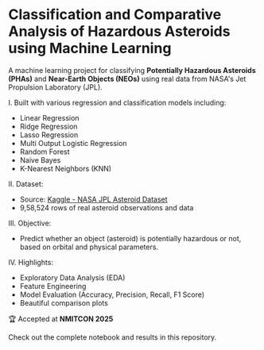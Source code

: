 #  Classification and Comparative Analysis of Hazardous Asteroids using Machine Learning

A machine learning project for classifying **Potentially Hazardous Asteroids (PHAs)** and **Near-Earth Objects (NEOs)** using real data from NASA's Jet Propulsion Laboratory (JPL).

I. Built with various regression and classification models including:
- Linear Regression
- Ridge Regression
- Lasso Regression
- Multi Output Logistic Regression
- Random Forest
- Naive Bayes
- K-Nearest Neighbors (KNN)

II. Dataset:
- Source: [Kaggle - NASA JPL Asteroid Dataset](https://www.kaggle.com/datasets/sameepvani/nasa-nearest-earth-objects)
- 9,58,524 rows of real asteroid observations and data

III. Objective:
- Predict whether an object (asteroid) is potentially hazardous or not, based on orbital and physical parameters.

IV. Highlights:
- Exploratory Data Analysis (EDA)
- Feature Engineering
- Model Evaluation (Accuracy, Precision, Recall, F1 Score)
- Beautiful comparison plots

🏆 Accepted at **NMITCON 2025**

Check out the complete notebook and results in this repository.
